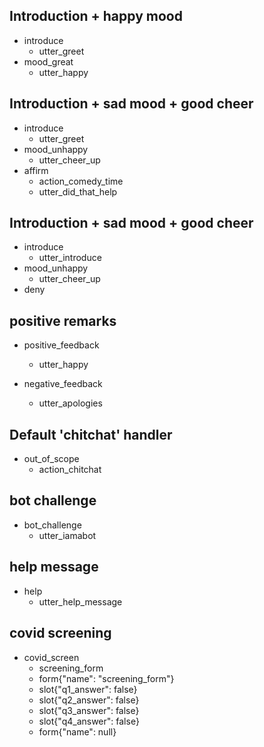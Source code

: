 ## Introduction + happy mood
* introduce
  - utter_greet
* mood_great
  - utter_happy

## Introduction + sad mood + good cheer
* introduce
  - utter_greet
* mood_unhappy
  - utter_cheer_up
* affirm
  - action_comedy_time
  - utter_did_that_help

## Introduction + sad mood + good cheer
* introduce
  - utter_introduce
* mood_unhappy
  - utter_cheer_up
* deny

## positive remarks
* positive_feedback
  - utter_happy

* negative_feedback
  - utter_apologies

## Default 'chitchat' handler
* out_of_scope
  - action_chitchat

## bot challenge
* bot_challenge
  - utter_iamabot

## help message
* help
  - utter_help_message

## covid screening
* covid_screen
  - screening_form
  - form{"name": "screening_form"}
  - slot{"q1_answer": false}
  - slot{"q2_answer": false}
  - slot{"q3_answer": false}
  - slot{"q4_answer": false}
  - form{"name": null}

